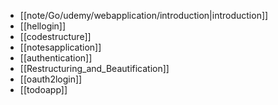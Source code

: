 - [[note/Go/udemy/webapplication/introduction|introduction]]
- [[hellogin]]
- [[codestructure]]
- [[notesapplication]]
- [[authentication]]
- [[Restructuring_and_Beautification]]
- [[oauth2login]]
- [[todoapp]]
